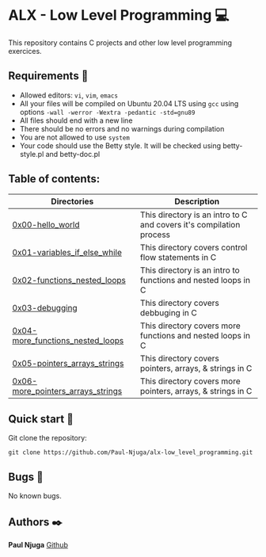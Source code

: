 # ALX - Low Level Programming :computer:
This repository contains C projects and other low level programming exercices.

## Requirements :bookmark_tabs:
* Allowed editors: ```vi```, ```vim```, ```emacs```
* All your files will be compiled on Ubuntu 20.04 LTS using ```gcc``` using options ```-wall -werror -Wextra -pedantic -std=gnu89```
* All files should end with a new line
* There should be no errors and no warnings during compilation
* You are not allowed to use ```system```
* Your code should use the Betty style. It will be checked using betty-style.pl and betty-doc.pl

## Table of contents:
Directories | Description
----------- | -----------
[0x00-hello_world](./0x00-hello_world) | This directory is an intro to C and covers it's compilation process
[0x01-variables_if_else_while](./0x01-variables_if_else_while) | This directory covers control flow statements in C
[0x02-functions_nested_loops](./0x02-functions_nested_loops) | This directory is an intro to functions and nested loops in C
[0x03-debugging](./0x03-debugging) | This directory covers debbuging in C
[0x04-more_functions_nested_loops](./0x04-more_functions_nested_loops) | This directory covers more functions and nested loops in C
[0x05-pointers_arrays_strings](./0x05-pointers_arrays_strings) | This directory covers pointers, arrays, & strings in C
[0x06-more_pointers_arrays_strings](./0x06-more_pointers_arrays_strings) | This directory covers more pointers, arrays, & strings in C

## Quick start :runner:
Git clone the repository:

```
git clone https://github.com/Paul-Njuga/alx-low_level_programming.git
```

## Bugs :loudspeaker:
No known bugs.


## Authors :black_nib:
**Paul Njuga** [Github](https://github.com/Paul-Njuga)
